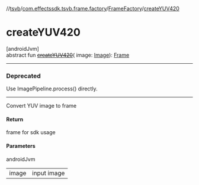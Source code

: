 //[tsvb](../../../index.md)/[com.effectssdk.tsvb.frame.factory](../index.md)/[FrameFactory](index.md)/[createYUV420](create-y-u-v420.md)

# createYUV420

[androidJvm]\
abstract fun [~~createYUV420~~](create-y-u-v420.md)(
image: [Image](https://developer.android.com/reference/kotlin/android/media/Image.html)): [Frame](../../com.effectssdk.tsvb.frame/-frame/index.md)

---

### Deprecated

Use ImagePipeline.process() directly.

---

Convert YUV image to frame

#### Return

frame for sdk usage

#### Parameters

androidJvm

|       |             |
|-------|-------------|
| image | input image |
